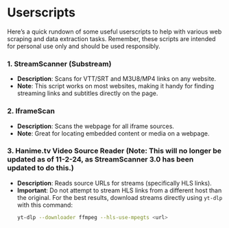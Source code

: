 # Userscripts

Here’s a quick rundown of some useful userscripts to help with various web scraping and data extraction tasks. Remember, these scripts are intended for personal use only and should be used responsibly.

### 1. StreamScanner (Substream)
- **Description**: Scans for VTT/SRT and M3U8/MP4 links on any website.
- **Note**: This script works on most websites, making it handy for finding streaming links and subtitles directly on the page.

### 2. IframeScan
- **Description**: Scans the webpage for all iframe sources.
- **Note**: Great for locating embedded content or media on a webpage.

### 3. Hanime.tv Video Source Reader (Note: This will no longer be updated as of 11-2-24, as StreamScanner 3.0 has been updated to do this.)
- **Description**: Reads source URLs for streams (specifically HLS links).
- **Important**: Do not attempt to stream HLS links from a different host than the original. For the best results, download streams directly using `yt-dlp` with this command:
  ```bash
  yt-dlp --downloader ffmpeg --hls-use-mpegts <url>
